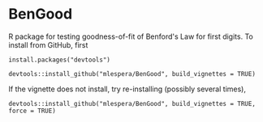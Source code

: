 # BenGood
R package for testing goodness-of-fit of Benford's Law for first digits.  To install from GitHub, first

    install.packages("devtools")

    devtools::install_github("mlespera/BenGood", build_vignettes = TRUE)
    
If the vignette does not install, try re-installing (possibly several times),

    devtools::install_github("mlespera/BenGood", build_vignettes = TRUE, force = TRUE)
